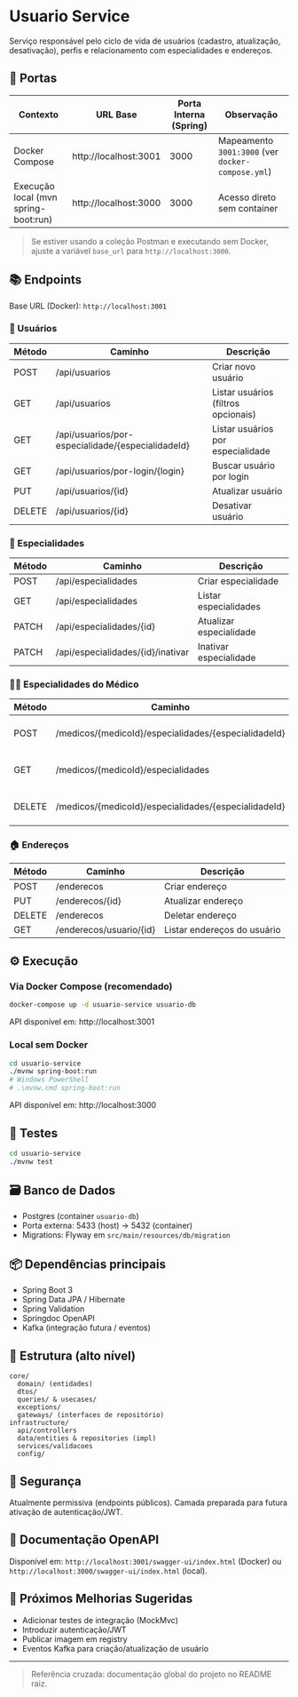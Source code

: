 # Usuario Service

Serviço responsável pelo ciclo de vida de usuários (cadastro, atualização, desativação), perfis e relacionamento com especialidades e endereços.

## 🔌 Portas

| Contexto | URL Base | Porta Interna (Spring) | Observação |
|----------|----------|------------------------|------------|
| Docker Compose | http://localhost:3001 | 3000 | Mapeamento `3001:3000` (ver `docker-compose.yml`) |
| Execução local (mvn spring-boot:run) | http://localhost:3000 | 3000 | Acesso direto sem container |

> Se estiver usando a coleção Postman e executando sem Docker, ajuste a variável `base_url` para `http://localhost:3000`.

## 📚 Endpoints

Base URL (Docker): `http://localhost:3001`

### 👥 Usuários
| Método | Caminho                                       | Descrição |
|--------|-----------------------------------------------|-----------|
| POST | /api/usuarios                                 | Criar novo usuário |
| GET | /api/usuarios                                     | Listar usuários (filtros opcionais) |
| GET | /api/usuarios/por-especialidade/{especialidadeId} | Listar usuários por especialidade |
| GET | /api/usuarios/por-login/{login}                   | Buscar usuário por login |
| PUT | /api/usuarios/{id}                                | Atualizar usuário |
| DELETE | /api/usuarios/{id}                                | Desativar usuário |

### 🏥 Especialidades
| Método | Caminho | Descrição |
|--------|---------|-----------|
| POST | /api/especialidades | Criar especialidade |
| GET | /api/especialidades | Listar especialidades |
| PATCH | /api/especialidades/{id} | Atualizar especialidade |
| PATCH |/api/especialidades/{id}/inativar | Inativar especialidade |

### 👨‍⚕️ Especialidades do Médico
| Método | Caminho                                                  | Descrição |
|--------|----------------------------------------------------------|-----------|
| POST | /medicos/{medicoId}/especialidades/{especialidadeId} | Associar especialidade ao médico |
| GET | /medicos/{medicoId}/especialidades                   | Listar especialidades do médico |
| DELETE | /medicos/{medicoId}/especialidades/{especialidadeId}     | Desassociar especialidade do médico |

### 🏠 Endereços
| Método | Caminho | Descrição |
|--------|---------|-----------|
| POST | /enderecos | Criar endereço |
| PUT | /enderecos/{id} | Atualizar endereço |
| DELETE | /enderecos | Deletar endereço |
| GET | /enderecos/usuario/{id} | Listar endereços do usuário |

## ⚙️ Execução

### Via Docker Compose (recomendado)
```bash
docker-compose up -d usuario-service usuario-db
```
API disponível em: http://localhost:3001

### Local sem Docker
```bash
cd usuario-service
./mvnw spring-boot:run
# Windows PowerShell
# .\mvnw.cmd spring-boot:run
```
API disponível em: http://localhost:3000

## 🧪 Testes
```bash
cd usuario-service
./mvnw test
```

## 🗃️ Banco de Dados
- Postgres (container `usuario-db`)
- Porta externa: 5433 (host) → 5432 (container)
- Migrations: Flyway em `src/main/resources/db/migration`

## 📦 Dependências principais
- Spring Boot 3
- Spring Data JPA / Hibernate
- Spring Validation
- Springdoc OpenAPI
- Kafka (integração futura / eventos)

## 🧩 Estrutura (alto nível)
```
core/
  domain/ (entidades)
  dtos/
  queries/ & usecases/
  exceptions/
  gateways/ (interfaces de repositório)
infrastructure/
  api/controllers
  data/entities & repositories (impl)
  services/validacoes
  config/
```

## 🔐 Segurança
Atualmente permissiva (endpoints públicos). Camada preparada para futura ativação de autenticação/JWT.

## 📄 Documentação OpenAPI
Disponível em: `http://localhost:3001/swagger-ui/index.html` (Docker) ou `http://localhost:3000/swagger-ui/index.html` (local).

## 🧭 Próximos Melhorias Sugeridas
- Adicionar testes de integração (MockMvc)
- Introduzir autenticação/JWT
- Publicar imagem em registry
- Eventos Kafka para criação/atualização de usuário

---
> Referência cruzada: documentação global do projeto no README raiz.
